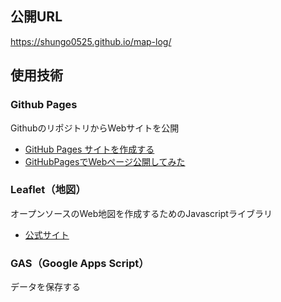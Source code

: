 ## 公開URL

https://shungo0525.github.io/map-log/

## 使用技術
### Github Pages
GithubのリポジトリからWebサイトを公開

- [GitHub Pages サイトを作成する](https://docs.github.com/ja/pages/getting-started-with-github-pages/creating-a-github-pages-site)
- [GitHubPagesでWebページ公開してみた](https://qiita.com/san_bay3/items/8338f68c9d01c8a5258b)

### Leaflet（地図）
オープンソースのWeb地図を作成するためのJavascriptライブラリ

- [公式サイト](https://leafletjs.com/)

### GAS（Google Apps Script）
データを保存する
